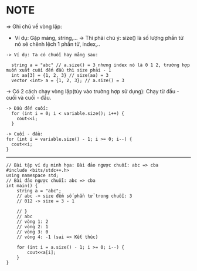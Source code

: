 # NOTE

=> Ghi chú về vòng lặp:

- Ví dụ: Gặp mảng, string,...
-> Thì phải chú ý: size() là số lượng phần tử nó sẽ chênh lệch 1 phần tử, index,..

```
-> Ví dụ: Ta có chuỗi hay mảng sau:
  
  string a = "abc" // a.size() = 3 nhưng index nó là 0 1 2, trường hợp muốn xuất cuối đến đầu thì size phải - 1
  int aa[3] = {1, 2, 3} // size(aa) = 3
  vector <int> a = {1, 2, 3}; // a.size() = 3
```
-> Có 2 cách chạy vòng lặp(tùy vào trường hợp sử dụng): Chạy từ đầu - cuối và cuối - đầu.

```
-> Đầu đến cuối:
  for (int i = 0; i < variable.size(); i++) {
    cout<<i;
  }
```
```
-> Cuối - đầu:
for (int i = variable.size() - 1; i >= 0; i--) {
  cout<<i;
}
```
---

```
// Bài tập ví dụ minh họa: Bài đảo ngược chuỗi: abc => cba
#include <bits/stdc++.h>
using namespace std;
// Bài đảo ngược chuỗi: abc => cba
int main() {
    string a = "abc";
    // abc -> size đếm số phần tử trong chuỗi: 3
    // 012 -> size = 3 - 1

    // }
    // abc
    // vòng 1: 2
    // vòng 2: 1
    // vòng 3: 0
    // vòng 4: -1 (sai => Kết thúc)

    for (int i = a.size() - 1; i >= 0; i--) {
        cout<<a[i];
    }
}

```


